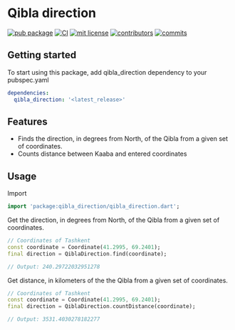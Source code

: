 # Qibla direction
[![pub package](https://img.shields.io/pub/v/qibla_direction.svg?logo=dart&logoColor=00b9fc)](https://pub.dartlang.org/packages/qibla_direction)
[![CI](https://img.shields.io/github/actions/workflow/status/MirrikhSoftware/qibla_direction/dart-ci.yaml?branch=master&logo=github-actions&logoColor=white)](https://github.com/MirrikhSoftware/qibla_direction/actions)
[![mit license](https://img.shields.io/github/license/MirrikhSoftware/qibla_direction?color=green)](https://opensource.org/licenses/MIT)
[![contributors](https://img.shields.io/github/contributors/MirrikhSoftware/qibla_direction)](https://github.com/MirrikhSoftware/qibla_direction/contributors)
[![commits](https://img.shields.io/github/commit-activity/m/MirrikhSoftware/qibla_direction)](https://github.com/MirrikhSoftware/qibla_direction/pulse)

## Getting started

To start using this package, add qibla_direction dependency to your pubspec.yaml

```yaml
dependencies:
  qibla_direction: '<latest_release>'
```

## Features
- Finds the direction, in degrees from North, of the Qibla from a given set of coordinates.
- Counts distance between Kaaba and entered coordinates

## Usage

Import

```dart
import 'package:qibla_direction/qibla_direction.dart';
```

Get the direction, in degrees from North, of the Qibla from a given set of coordinates.

```dart
// Coordinates of Tashkent
const coordinate = Coordinate(41.2995, 69.2401);
final direction = QiblaDirection.find(coordinate);

// Output: 240.29722032951278
```

Get distance, in kilometers of the the Qibla from a given set of coordinates.

```dart
// Coordinates of Tashkent
const coordinate = Coordinate(41.2995, 69.2401);
final direction = QiblaDirection.countDistance(coordinate);

// Output: 3531.4030278182277
```
